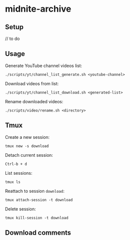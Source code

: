 # midnite-archive

## Setup

// to do

## Usage

Generate YouTube channel videos list:
```shell
./scripts/yt/channel_list_generate.sh <youtube-channel>
```

Download videos from list:
```shell
./scripts/yt/channel_list_download.sh <generated-list>
```

Rename downloaded videos:
```shell
./scripts/video/rename.sh <directory>
```

## Tmux

Create a new session:
```shell
tmux new -s download
```

Detach current session:
```shell
Ctrl-b + d
```

List sessions:
```shell
tmux ls
```

Reattach to session `download`:
```shell
tmux attach-session -t download
```

Delete session:
```shell
tmux kill-session -t download
```

## Download comments

```shell

```